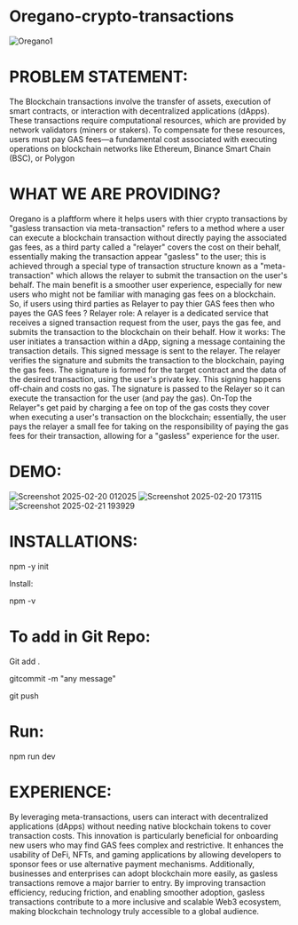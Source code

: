 # Oregano-crypto-transactions
![Oregano1](https://github.com/user-attachments/assets/a0a2a158-17e7-4a99-9e74-14d2c6d70341)

# PROBLEM STATEMENT:

The Blockchain transactions involve the transfer of assets, execution of smart contracts, or interaction with decentralized applications (dApps). These transactions require computational resources, which are provided by network validators (miners or stakers). To compensate for these resources, users must pay GAS fees—a fundamental cost associated with executing operations on blockchain networks like Ethereum, Binance Smart Chain (BSC), or Polygon

# WHAT WE ARE PROVIDING?
Oregano is a plaftform where it helps users with thier crypto transactions by "gasless transaction via meta-transaction" refers to a method where a user can execute a blockchain transaction without directly paying the associated gas fees, as a third party called a "relayer" covers the cost on their behalf, essentially making the transaction appear "gasless" to the user; this is achieved through a special type of transaction structure known as a "meta-transaction" which allows the relayer to submit the transaction on the user's behalf. The main benefit is a smoother user experience, especially for new users who might not be familiar with managing gas fees on a blockchain. So, if users using third parties as Relayer to pay thier GAS fees then who payes the GAS fees ? Relayer role: A relayer is a dedicated service that receives a signed transaction request from the user, pays the gas fee, and submits the transaction to the blockchain on their behalf. How it works: The user initiates a transaction within a dApp, signing a message containing the transaction details. This signed message is sent to the relayer. The relayer verifies the signature and submits the transaction to the blockchain, paying the gas fees. The signature is formed for the target contract and the data of the desired transaction, using the user's private key. This signing happens off-chain and costs no gas. The signature is passed to the Relayer so it can execute the transaction for the user (and pay the gas). On-Top the Relayer"s get paid by charging a fee on top of the gas costs they cover when executing a user's transaction on the blockchain; essentially, the user pays the relayer a small fee for taking on the responsibility of paying the gas fees for their transaction, allowing for a "gasless" experience for the user.
# DEMO:
![Screenshot 2025-02-20 012025](https://github.com/user-attachments/assets/03c5805c-0027-4b11-8f77-f103f97d6f6f)
![Screenshot 2025-02-20 173115](https://github.com/user-attachments/assets/4bc9cb28-d9a6-428c-bab0-8a0be13e9c8a)
![Screenshot 2025-02-21 193929](https://github.com/user-attachments/assets/b008864c-3e8e-442c-8fd5-a00cd8f5cb18)


# INSTALLATIONS:

npm -y init

Install:

npm -v

# To add in Git Repo:

Git add .

gitcommit -m "any message"

git push

# Run:

npm run dev

# EXPERIENCE:

By leveraging meta-transactions, users can interact with decentralized applications (dApps) without needing native blockchain tokens to cover transaction costs. This innovation is particularly beneficial for onboarding new users who may find GAS fees complex and restrictive. It enhances the usability of DeFi, NFTs, and gaming applications by allowing developers to sponsor fees or use alternative payment mechanisms. Additionally, businesses and enterprises can adopt blockchain more easily, as gasless transactions remove a major barrier to entry. By improving transaction efficiency, reducing friction, and enabling smoother adoption, gasless transactions contribute to a more inclusive and scalable Web3 ecosystem, making blockchain technology truly accessible to a global audience.
